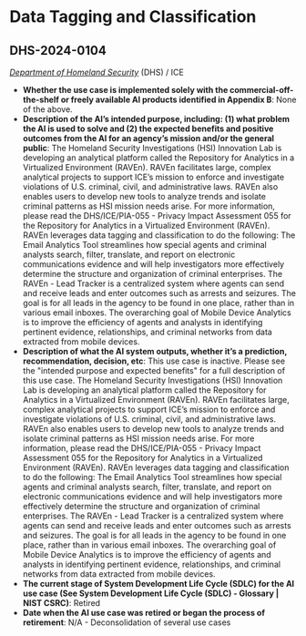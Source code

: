 # Data Tagging and Classification
## DHS-2024-0104
_[Department of Homeland Security](<../3_agency/Department of Homeland Security.md>)_ (DHS) / ICE


+ **Whether the use case is implemented solely with the commercial-off-the-shelf or freely available AI products identified in Appendix B**: None of the above.
+ **Description of the AI’s intended purpose, including: (1) what problem the AI is used to solve and (2) the expected benefits and positive outcomes from the AI for an agency’s mission and/or the general public**: The Homeland Security Investigations (HSI) Innovation Lab is developing an analytical platform called the Repository for Analytics in a Virtualized Environment (RAVEn). RAVEn facilitates large, complex analytical projects to support ICE’s mission to enforce and investigate violations of U.S. criminal, civil, and administrative laws. RAVEn also enables users to develop new tools to analyze trends and isolate criminal patterns as HSI mission needs arise. For more information, please read the DHS/ICE/PIA-055 - Privacy Impact Assessment 055 for the Repository for Analytics in a Virtualized Environment (RAVEn).  RAVEn leverages data tagging and classification to do the following: The Email Analytics Tool streamlines how special agents and criminal analysts search, filter, translate, and report on electronic communications evidence and will help investigators more effectively determine the structure and organization of criminal enterprises. The RAVEn - Lead Tracker is a centralized system where agents can send and receive leads and enter outcomes such as arrests and seizures. The goal is for all leads in the agency to be found in one place, rather than in various email inboxes. The overarching goal of Mobile Device Analytics is to improve the efficiency of agents and analysts in identifying pertinent evidence, relationships, and criminal networks from data extracted from mobile devices.
+ **Description of what the AI system outputs, whether it’s a prediction, recommendation, decision, etc**: This use case is inactive. Please see the "intended purpose and expected benefits" for a full description of this use case.
The Homeland Security Investigations (HSI) Innovation Lab is developing an analytical platform called the Repository for Analytics in a Virtualized Environment (RAVEn). RAVEn facilitates large, complex analytical projects to support ICE’s mission to enforce and investigate violations of U.S. criminal, civil, and administrative laws. RAVEn also enables users to develop new tools to analyze trends and isolate criminal patterns as HSI mission needs arise. For more information, please read the DHS/ICE/PIA-055 - Privacy Impact Assessment 055 for the Repository for Analytics in a Virtualized Environment (RAVEn).  RAVEn leverages data tagging and classification to do the following: The Email Analytics Tool streamlines how special agents and criminal analysts search, filter, translate, and report on electronic communications evidence and will help investigators more effectively determine the structure and organization of criminal enterprises. The RAVEn - Lead Tracker is a centralized system where agents can send and receive leads and enter outcomes such as arrests and seizures. The goal is for all leads in the agency to be found in one place, rather than in various email inboxes. The overarching goal of Mobile Device Analytics is to improve the efficiency of agents and analysts in identifying pertinent evidence, relationships, and criminal networks from data extracted from mobile devices. 
+ **The current stage of System Development Life Cycle (SDLC) for the AI use case (See System Development Life Cycle (SDLC) - Glossary | NIST CSRC)**: Retired
+ **Date when the AI use case was retired or began the process of retirement**: N/A - Deconsolidation of several use cases